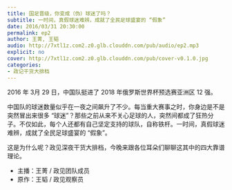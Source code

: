 ```yaml
---
title: 国足晋级，你变成（伪）球迷了吗？
subtitle: 一时间，真假球迷难辨，成就了全民足球盛宴的 “假象”
date: 2016/03/31 20:30:00
permalink: ep2
author: 王菁, 王韬
audio: http://7xtl1z.com2.z0.glb.clouddn.com/pub/audio/ep2.mp3
explicit: no
cover: http://7xtl1z.com2.z0.glb.clouddn.com/pub/cover-v0.1.0.jpg
categories:
- 政记干货大排档
---
```

2016 年 3月 29 日，中国队挺进了 2018 年俄罗斯世界杯预选赛亚洲区 12 强。

中国队的球迷数量似乎在一夜之间飙升了不少。每当重大赛事之时，你身边是不是突然冒出来很多 “球迷”？那些之前从来不关心足球的人，突然间都成了狂热分子。不仅如此，每个人还都有自己坚定支持的球队，自称铁杆。一时间，真假球迷难辨，成就了全民足球盛宴的 “假象”。

这是为什么呢？政见深夜干货大排档，今晚来跟各位耳朵们聊聊这其中的四大靠谱理论。

- 主播：王菁 / 政见团队成员
- 原作：王韬 / 政见观察员
